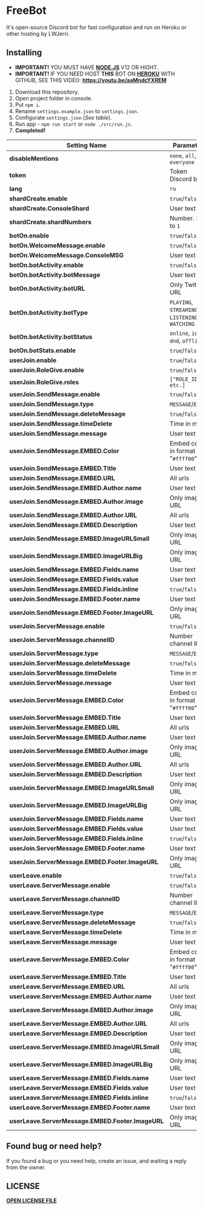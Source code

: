 # FreeBot
It's open-source Discord bot for fast configuration and run on Heroku or other hosting by LWJerri.

## Installing
* **IMPORTANT!** YOU MUST HAVE [**NODE.JS**](https://nodejs.org/en/) V12 OR HIGHT.
* **IMPORTANT!** IF YOU NEED HOST **THIS** BOT ON [**HEROKU**](https://www.heroku.com/) WITH GITHUB, SEE THIS VIDEO: **https://youtu.be/aaMndcYXREM**

1) Download this repository.
2) Open project folder in console.
3) Put `npm i`.
4) Rename `settings.example.json` to `settings.json`.
5) Configurate `settings.json` (*See table*).
6) Run app - `npm run start` or `node ./src/run.js`.
7) **Completed!**

| Setting Name                                      | Parameters                                        | Placeholders  |
| ------------------------------------------------- | ------------------------------------------------- | ------------- |
| **disableMentions**                               | `none`, `all`, `everyone`                         | *Not support* |
| **token**                                         | Token Discord bot                                 | *Not support* |
| **lang**                                          | `ru`                                              | *Not support* |
| **shardCreate.enable**                            | `true`/`false`                                    | *Not support* |
| **shardCreate.ConsoleShard**                      | User text                                         | [**SHOW**](https://github.com/LWJerri/FreeBot/blob/master/PLACEHOLDERS.md#shardCreate.ConsoleShard)  |
| **shardCreate.shardNumbers**                      | Number. Set to `1`                                | *Not support* |
| **botOn.enable**                                  | `true`/`false`                                    | *Not support* |
| **botOn.WelcomeMessage.enable**                   | `true`/`false`                                    | *Not support* |
| **botOn.WelcomeMessage.ConsoleMSG**               | User text                                         | [**SHOW**](https://github.com/LWJerri/FreeBot/blob/master/PLACEHOLDERS.md#botOn.WelcomeMessage.ConsoleMSG)  |
| **botOn.botActivity.enable**                      | `true`/`false`                                    | *Not support* |
| **botOn.botActivity.botMessage**                  | User text                                         | [**SHOW**](https://github.com/LWJerri/FreeBot/blob/master/PLACEHOLDERS.md#botOn.botActivity.botMessage)  |
| **botOn.botActivity.botURL**                      | Only Twitch URL                                   | *Not support* |
| **botOn.botActivity.botType**                     | `PLAYING`, `STREAMING`, `LISTENING`, `WATCHING`   | *Not support* |
| **botOn.botActivity.botStatus**                   | `online`, `idle`, `dnd`, `offline`                | *Not support* |
| **botOn.botStats.enable**                         | `true`/`false`                                    | *Not support* |
| **userJoin.enable**                               | `true`/`false`                                    | *Not support* |
| **userJoin.RoleGive.enable**                      | `true`/`false`                                    | *Not support* |
| **userJoin.RoleGive.roles**                       | `["ROLE_ID_1", etc.]`                             | *Not support* |
| **userJoin.SendMessage.enable**                   | `true`/`false`                                    | *Not support* |
| **userJoin.SendMessage.type**                     | `MESSAGE`/`EMBED`                                 | *Not support* |
| **userJoin.SendMessage.deleteMessage**            | `true`/`false`                                    | *Not support* |
| **userJoin.SendMessage.timeDelete**               | Time in ms                                        | *Not support* |
| **userJoin.SendMessage.message**                  | User text                                         | [**SHOW**](https://github.com/LWJerri/FreeBot/blob/master/PLACEHOLDERS.md#userJoin.SendMessage.message)  |
| **userJoin.SendMessage.EMBED.Color**              | Embed color in format "`#ffff00`"                 | *Not support* |
| **userJoin.SendMessage.EMBED.Title**              | User text                                         | [**SHOW**](https://github.com/LWJerri/FreeBot/blob/master/PLACEHOLDERS.md#userJoin.SendMessage.EMBED.Title)  |
| **userJoin.SendMessage.EMBED.URL**                | All urls                                          | [**SHOW**](https://github.com/LWJerri/FreeBot/blob/master/PLACEHOLDERS.md#userJoin.SendMessage.EMBED.URL)  |
| **userJoin.SendMessage.EMBED.Author.name**        | User text                                         | [**SHOW**](https://github.com/LWJerri/FreeBot/blob/master/PLACEHOLDERS.md#userJoin.SendMessage.EMBED.Author.name)  |
| **userJoin.SendMessage.EMBED.Author.image**       | Only image URL                                    | [**SHOW**](https://github.com/LWJerri/FreeBot/blob/master/PLACEHOLDERS.md#userJoin.SendMessage.EMBED.Author.image)  |
| **userJoin.SendMessage.EMBED.Author.URL**         | All urls                                          | [**SHOW**](https://github.com/LWJerri/FreeBot/blob/master/PLACEHOLDERS.md#userJoin.SendMessage.EMBED.Author.URL)  |
| **userJoin.SendMessage.EMBED.Description**        | User text                                         | [**SHOW**](https://github.com/LWJerri/FreeBot/blob/master/PLACEHOLDERS.md#userJoin.SendMessage.EMBED.Description)  |
| **userJoin.SendMessage.EMBED.ImageURLSmall**      | Only image URL                                    | [**SHOW**](https://github.com/LWJerri/FreeBot/blob/master/PLACEHOLDERS.md#userJoin.SendMessage.EMBED.ImageURLSmall)  |
| **userJoin.SendMessage.EMBED.ImageURLBig**        | Only image URL                                    | [**SHOW**](https://github.com/LWJerri/FreeBot/blob/master/PLACEHOLDERS.md#userJoin.SendMessage.EMBED.ImageURLBig)  |
| **userJoin.SendMessage.EMBED.Fields.name**        | User text                                         | *Not support*  |
| **userJoin.SendMessage.EMBED.Fields.value**       | User text                                         | *Not support*  |
| **userJoin.SendMessage.EMBED.Fields.inline**      | `true`/`false`                                    | *Not support* |
| **userJoin.SendMessage.EMBED.Footer.name**        | User text                                         | [**SHOW**](https://github.com/LWJerri/FreeBot/blob/master/PLACEHOLDERS.md#userJoin.SendMessage.EMBED.Footer.name)  |
| **userJoin.SendMessage.EMBED.Footer.ImageURL**    | Only image URL                                    | [**SHOW**](https://github.com/LWJerri/FreeBot/blob/master/PLACEHOLDERS.md#userJoin.SendMessage.EMBED.Footer.ImageURL)  |
| **userJoin.ServerMessage.enable**                 | `true`/`false`                                    | *Not support* |
| **userJoin.ServerMessage.channelID**              | Number channel ID                                 | *Not support* |
| **userJoin.ServerMessage.type**                   | `MESSAGE`/`EMBED`                                 | *Not support* |
| **userJoin.ServerMessage.deleteMessage**          | `true`/`false`                                    | *Not support* |
| **userJoin.ServerMessage.timeDelete**             | Time in ms                                        | *Not support* |
| **userJoin.ServerMessage.message**                | User text                                         | [**SHOW**](https://github.com/LWJerri/FreeBot/blob/master/PLACEHOLDERS.md#userJoin.ServerMessage.message)  |
| **userJoin.ServerMessage.EMBED.Color**            | Embed color in format "`#ffff00`"                 | *Not support* |
| **userJoin.ServerMessage.EMBED.Title**            | User text                                         | [**SHOW**](https://github.com/LWJerri/FreeBot/blob/master/PLACEHOLDERS.md#userJoin.ServerMessage.EMBED.Title)  |
| **userJoin.ServerMessage.EMBED.URL**              | All urls                                          | [**SHOW**](https://github.com/LWJerri/FreeBot/blob/master/PLACEHOLDERS.md#userJoin.ServerMessage.EMBED.URL)  |
| **userJoin.ServerMessage.EMBED.Author.name**      | User text                                         | [**SHOW**](https://github.com/LWJerri/FreeBot/blob/master/PLACEHOLDERS.md#userJoin.ServerMessage.EMBED.Author.name)  |
| **userJoin.ServerMessage.EMBED.Author.image**     | Only image URL                                    | [**SHOW**](https://github.com/LWJerri/FreeBot/blob/master/PLACEHOLDERS.md#userJoin.ServerMessage.EMBED.Author.image)  |
| **userJoin.ServerMessage.EMBED.Author.URL**       | All urls                                          | [**SHOW**](https://github.com/LWJerri/FreeBot/blob/master/PLACEHOLDERS.md#userJoin.ServerMessage.EMBED.Author.URL)  |
| **userJoin.ServerMessage.EMBED.Description**      | User text                                         | [**SHOW**](https://github.com/LWJerri/FreeBot/blob/master/PLACEHOLDERS.md#userJoin.ServerMessage.EMBED.Description)  |
| **userJoin.ServerMessage.EMBED.ImageURLSmall**    | Only image URL                                    | [**SHOW**](https://github.com/LWJerri/FreeBot/blob/master/PLACEHOLDERS.md#userJoin.ServerMessage.EMBED.ImageURLSmall)  |
| **userJoin.ServerMessage.EMBED.ImageURLBig**      | Only image URL                                    | [**SHOW**](https://github.com/LWJerri/FreeBot/blob/master/PLACEHOLDERS.md#userJoin.ServerMessage.EMBED.ImageURLBig)  |
| **userJoin.ServerMessage.EMBED.Fields.name**      | User text                                         | *Not support* |
| **userJoin.ServerMessage.EMBED.Fields.value**     | User text                                         | *Not support* |
| **userJoin.ServerMessage.EMBED.Fields.inline**    | `true`/`false`                                    | *Not support* |
| **userJoin.ServerMessage.EMBED.Footer.name**      | User text                                         | [**SHOW**](https://github.com/LWJerri/FreeBot/blob/master/PLACEHOLDERS.md#userJoin.ServerMessage.EMBED.Footer.name)  |
| **userJoin.ServerMessage.EMBED.Footer.ImageURL**  | Only image URL                                    | [**SHOW**](https://github.com/LWJerri/FreeBot/blob/master/PLACEHOLDERS.md#userJoin.ServerMessage.EMBED.Footer.ImageURL)  |
| **userLeave.enable**                              | `true`/`false`                                    | *Not support* |
| **userLeave.ServerMessage.enable**                | `true`/`false`                                    | *Not support* |
| **userLeave.ServerMessage.channelID**             | Number channel ID                                 | *Not support* |
| **userLeave.ServerMessage.type**                  | `MESSAGE`/`EMBED`                                 | *Not support* |
| **userLeave.ServerMessage.deleteMessage**         | `true`/`false`                                    | *Not support* |
| **userLeave.ServerMessage.timeDelete**            | Time in ms                                        | *Not support* |
| **userLeave.ServerMessage.message**               | User text                                         | [**SHOW**](https://github.com/LWJerri/FreeBot/blob/master/PLACEHOLDERS.md#userLeave.ServerMessage.message)  |
| **userLeave.ServerMessage.EMBED.Color**           | Embed color in format "`#ffff00`"                 | *Not support* |
| **userLeave.ServerMessage.EMBED.Title**           | User text                                         | [**SHOW**](https://github.com/LWJerri/FreeBot/blob/master/PLACEHOLDERS.md#userLeave.ServerMessage.EMBED.Title)  |
| **userLeave.ServerMessage.EMBED.URL**             | All urls                                          | [**SHOW**](https://github.com/LWJerri/FreeBot/blob/master/PLACEHOLDERS.md#userLeave.ServerMessage.EMBED.URL)  |
| **userLeave.ServerMessage.EMBED.Author.name**     | User text                                         | [**SHOW**](https://github.com/LWJerri/FreeBot/blob/master/PLACEHOLDERS.md#userLeave.ServerMessage.EMBED.Author.name)  |
| **userLeave.ServerMessage.EMBED.Author.image**    | Only image URL                                    | [**SHOW**](https://github.com/LWJerri/FreeBot/blob/master/PLACEHOLDERS.md#userLeave.ServerMessage.EMBED.Author.image)  |
| **userLeave.ServerMessage.EMBED.Author.URL**      | All urls                                          | [**SHOW**](https://github.com/LWJerri/FreeBot/blob/master/PLACEHOLDERS.md#userLeave.ServerMessage.EMBED.Author.URL)  |
| **userLeave.ServerMessage.EMBED.Description**     | User text                                         | [**SHOW**](https://github.com/LWJerri/FreeBot/blob/master/PLACEHOLDERS.md#userLeave.ServerMessage.EMBED.Description)  |
| **userLeave.ServerMessage.EMBED.ImageURLSmall**   | Only image URL                                    | [**SHOW**](https://github.com/LWJerri/FreeBot/blob/master/PLACEHOLDERS.md#userLeave.ServerMessage.EMBED.ImageURLSmall)  |
| **userLeave.ServerMessage.EMBED.ImageURLBig**     | Only image URL                                    | [**SHOW**](https://github.com/LWJerri/FreeBot/blob/master/PLACEHOLDERS.md#userLeave.ServerMessage.EMBED.ImageURLBig)  |
| **userLeave.ServerMessage.EMBED.Fields.name**     | User text                                         | *Not support* |
| **userLeave.ServerMessage.EMBED.Fields.value**    | User text                                         | *Not support* |
| **userLeave.ServerMessage.EMBED.Fields.inline**   | `true`/`false`                                    | *Not support* |
| **userLeave.ServerMessage.EMBED.Footer.name**     | User text                                         | [**SHOW**](https://github.com/LWJerri/FreeBot/blob/master/PLACEHOLDERS.md#userLeave.ServerMessage.EMBED.Footer.name)  |
| **userLeave.ServerMessage.EMBED.Footer.ImageURL** | Only image URL                                    | [**SHOW**](https://github.com/LWJerri/FreeBot/blob/master/PLACEHOLDERS.md#userLeave.ServerMessage.EMBED.Footer.ImageURL)  |

## 

## Found bug or need help?
If you found a bug or you need help, create an issue, and waiting a reply from the owner.

## LICENSE
[**OPEN LICENSE FILE**](https://github.com/LWJerri/FreeBot/blob/master/LICENSE)